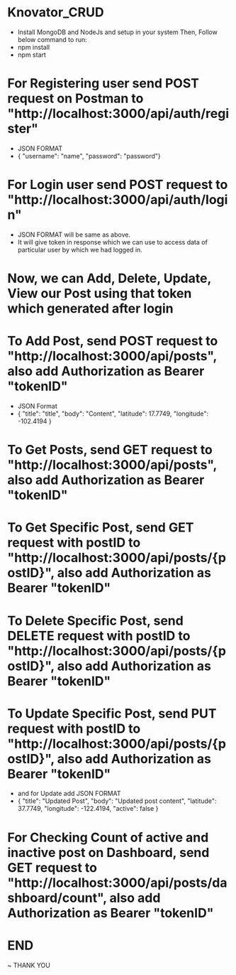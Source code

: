 # Knovator_CRUD
- Install MongoDB and NodeJs and setup in your system
Then, Follow below command to run:
- npm install
- npm start

#  For Registering user send POST request on Postman to "http://localhost:3000/api/auth/register" 
- JSON FORMAT
- { "username": "name", "password": "password"}

# For Login user send POST request to "http://localhost:3000/api/auth/login"
- JSON FORMAT will be same as above.
- It will give token in response which we can use to access data of particular user by which we had logged in.

# Now, we can Add, Delete, Update, View our Post using that token which generated after login
# To Add Post, send POST request to "http://localhost:3000/api/posts", also add Authorization as Bearer "tokenID"
- JSON Format
- {
    "title": "title",
    "body": "Content",
    "latitude": 17.7749,
    "longitude": -102.4194
}

# To Get Posts, send GET request to "http://localhost:3000/api/posts", also add Authorization as Bearer "tokenID"
# To Get Specific Post, send GET request with postID to "http://localhost:3000/api/posts/{postID}", also add Authorization as Bearer "tokenID"
# To Delete Specific Post, send DELETE request with postID to "http://localhost:3000/api/posts/{postID}", also add Authorization as Bearer "tokenID"
# To Update Specific Post, send PUT request with postID to "http://localhost:3000/api/posts/{postID}", also add Authorization as Bearer "tokenID"
- and for Update add JSON FORMAT
- {
  "title": "Updated Post",
  "body": "Updated post content",
  "latitude": 37.7749,
  "longitude": -122.4194,
  "active": false
}

# For Checking Count of active and inactive post on Dashboard, send GET request to "http://localhost:3000/api/posts/dashboard/count", also add Authorization as Bearer "tokenID"

# END

~ THANK YOU
